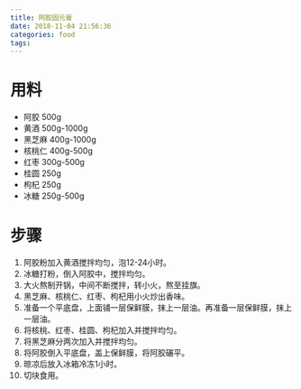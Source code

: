 ```yaml
---
title: 阿胶固元膏
date: 2018-11-04 21:56:36
categories: food
tags:
---
```


# 用料

- 阿胶 500g
- 黄酒 500g-1000g
- 黑芝麻 400g-1000g
- 核桃仁 400g-500g
- 红枣 300g-500g
- 桂圆 250g
- 枸杞 250g
- 冰糖 250g-500g


# 步骤

1. 阿胶粉加入黄酒搅拌均匀，泡12-24小时。
2. 冰糖打粉，倒入阿胶中，搅拌均匀。
3. 大火熬制开锅，中间不断搅拌，转小火，熬至挂旗。
4. 黑芝麻、核桃仁、红枣、枸杞用小火炒出香味。
5. 准备一个平底盘，上面铺一层保鲜膜，抹上一层油。再准备一层保鲜膜，抹上一层油。
6. 将核桃、红枣、桂圆、枸杞加入并搅拌均匀。
7. 将黑芝麻分两次加入并搅拌均匀。
8. 将阿胶倒入平底盘，盖上保鲜膜，将阿胶碾平。
9. 晾凉后放入冰箱冷冻1小时。
10. 切块食用。